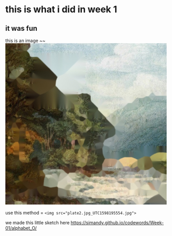 # this is what i did in week 1
## it was fun

this is an image ~~ <img src="plate2.jpg_UTC1598195554.jpg">

use this method =
`<img src="plate2.jpg_UTC1598195554.jpg">`

we made this little sketch here
https://simandy.github.io/codewords/Week-01/alphabet_O/

